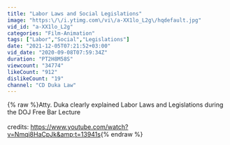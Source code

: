 ```yaml
---
title: "Labor Laws and Social Legislations"
image: "https:\/\/i.ytimg.com\/vi\/a-XX1lo_L2g\/hqdefault.jpg"
vid_id: "a-XX1lo_L2g"
categories: "Film-Animation"
tags: ["Labor","Social","Legislations"]
date: "2021-12-05T07:21:52+03:00"
vid_date: "2020-09-08T07:59:34Z"
duration: "PT2H8M58S"
viewcount: "34774"
likeCount: "912"
dislikeCount: "19"
channel: "CD Duka Law"
---
```

{% raw %}Atty. Duka  clearly explained Labor Laws and Legislations during the DOJ Free Bar Lecture   <br /><br />credits: <a rel="nofollow" target="blank" href="https://www.youtube.com/watch?v=Nmqi8HaCpJk&amp;t=13941s">https://www.youtube.com/watch?v=Nmqi8HaCpJk&amp;t=13941s</a>{% endraw %}
